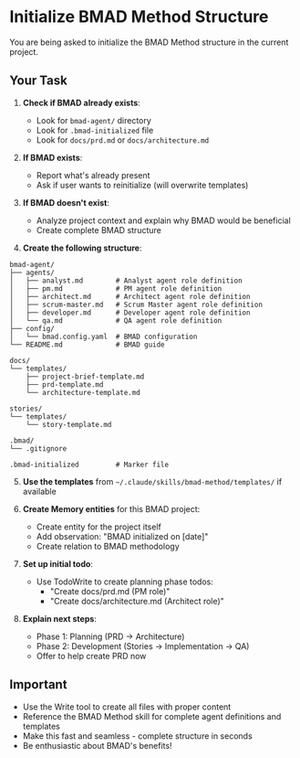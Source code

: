 # Initialize BMAD Method Structure

You are being asked to initialize the BMAD Method structure in the current project.

## Your Task

1. **Check if BMAD already exists**:
   - Look for `bmad-agent/` directory
   - Look for `.bmad-initialized` file
   - Look for `docs/prd.md` or `docs/architecture.md`

2. **If BMAD exists**:
   - Report what's already present
   - Ask if user wants to reinitialize (will overwrite templates)

3. **If BMAD doesn't exist**:
   - Analyze project context and explain why BMAD would be beneficial
   - Create complete BMAD structure

4. **Create the following structure**:

```
bmad-agent/
├── agents/
│   ├── analyst.md        # Analyst agent role definition
│   ├── pm.md             # PM agent role definition
│   ├── architect.md      # Architect agent role definition
│   ├── scrum-master.md   # Scrum Master agent role definition
│   ├── developer.md      # Developer agent role definition
│   └── qa.md             # QA agent role definition
├── config/
│   └── bmad.config.yaml  # BMAD configuration
└── README.md             # BMAD guide

docs/
└── templates/
    ├── project-brief-template.md
    ├── prd-template.md
    └── architecture-template.md

stories/
└── templates/
    └── story-template.md

.bmad/
└── .gitignore

.bmad-initialized         # Marker file
```

5. **Use the templates** from `~/.claude/skills/bmad-method/templates/` if available

6. **Create Memory entities** for this BMAD project:
   - Create entity for the project itself
   - Add observation: "BMAD initialized on [date]"
   - Create relation to BMAD methodology

7. **Set up initial todo**:
   - Use TodoWrite to create planning phase todos:
     - "Create docs/prd.md (PM role)"
     - "Create docs/architecture.md (Architect role)"

8. **Explain next steps**:
   - Phase 1: Planning (PRD → Architecture)
   - Phase 2: Development (Stories → Implementation → QA)
   - Offer to help create PRD now

## Important

- Use the Write tool to create all files with proper content
- Reference the BMAD Method skill for complete agent definitions and templates
- Make this fast and seamless - complete structure in seconds
- Be enthusiastic about BMAD's benefits!
